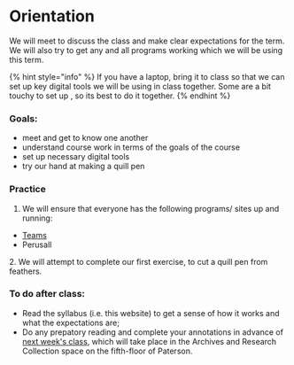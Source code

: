 # Orientation

We will meet to discuss the class and make clear expectations for the term. We will also try to get any and all programs working which we will be using this term.&#x20;

{% hint style="info" %}
If you have a laptop, bring it to class so that we can set up key digital tools we will be using in class together. Some are a bit touchy to set up , so its best to do it together.&#x20;
{% endhint %}

### Goals:&#x20;

* meet and get to know one another
* understand course work in terms of the goals of the course
* set up necessary digital tools
* try our hand at making a quill pen

### Practice

1. We will ensure that everyone has the following programs/ sites up and running:

* [Teams](../course-information/digital-tools/teams.md)
* Perusall

2\. We will attempt to complete our first exercise, to cut a quill pen from feathers.&#x20;

### To do after class:

* Read the syllabus (i.e. this website) to get a sense of how it works and what the expectations are;
* Do any prepatory reading and complete your annotations in advance of [next week's class](meetings-with-manuscripts.md), which will take place in the Archives and Research Collection space on the fifth-floor of Paterson.&#x20;
